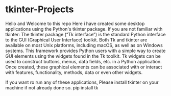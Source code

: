 # tkinter-Projects

Hello and Welcome to this repo
Here i have created some desktop applications using the Python's tkinter package.
If you are not familiar with tkinter: The tkinter package (“Tk interface”) is the standard Python interface to the GUI (Graphical User Interface) toolkit. 
Both Tk and tkinter are available on most Unix platforms, including macOS, as well as on Windows systems.
This framework provides Python users with a simple way to create GUI elements using the widgets found in the Tk toolkit. Tk widgets can be used to construct buttons, 
menus, data fields, etc. in a Python application. Once created, these graphical elements can be associated with or interact with features, functionality, methods, 
data or even other widgets. 

If you want ro run any of these applications, Please install tkinter on your machine if not already done so. 
pip install tk
